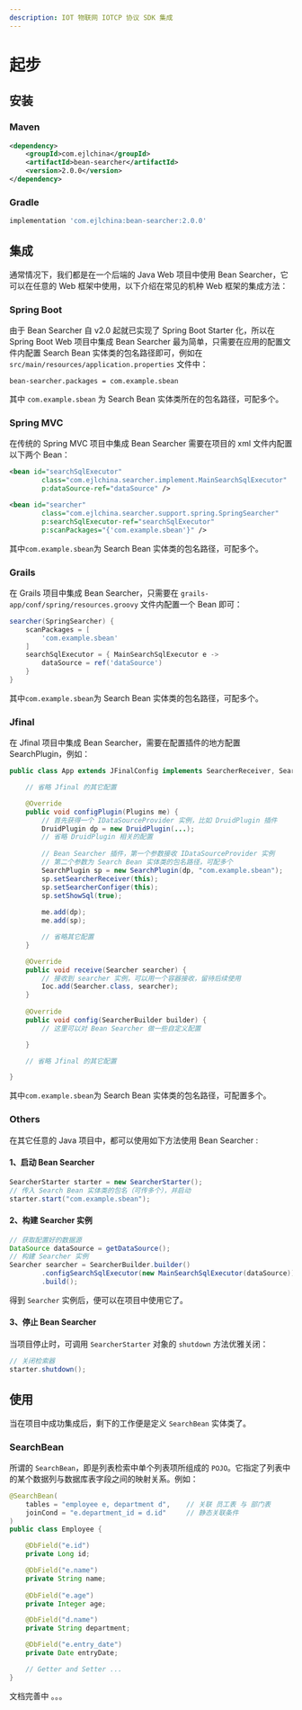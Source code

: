 ```yaml
---
description: IOT 物联网 IOTCP 协议 SDK 集成
---
```


# 起步

## 安装

### Maven

```xml
<dependency>
    <groupId>com.ejlchina</groupId>
    <artifactId>bean-searcher</artifactId>
    <version>2.0.0</version>
</dependency>
```

### Gradle

```groovy
implementation 'com.ejlchina:bean-searcher:2.0.0'
```

## 集成

通常情况下，我们都是在一个后端的 Java Web 项目中使用 Bean Searcher，它可以在任意的 Web 框架中使用，以下介绍在常见的机种 Web 框架的集成方法：

### Spring Boot

由于 Bean Searcher 自 v2.0 起就已实现了 Spring Boot Starter 化，所以在 Spring Boot Web 项目中集成 Bean Searcher 最为简单，只需要在应用的配置文件内配置 Search Bean 实体类的包名路径即可，例如在 `src/main/resources/application.properties` 文件中：

```properties
bean-searcher.packages = com.example.sbean
```

其中 `com.example.sbean` 为 Search Bean 实体类所在的包名路径，可配多个。


### Spring MVC

在传统的 Spring MVC 项目中集成 Bean Searcher 需要在项目的 xml 文件内配置以下两个 Bean：

```xml
<bean id="searchSqlExecutor" 
        class="com.ejlchina.searcher.implement.MainSearchSqlExecutor" 
        p:dataSource-ref="dataSource" />

<bean id="searcher" 
        class="com.ejlchina.searcher.support.spring.SpringSearcher"
        p:searchSqlExecutor-ref="searchSqlExecutor"
        p:scanPackages="{'com.example.sbean'}" />
```

其中`com.example.sbean`为 Search Bean 实体类的包名路径，可配多个。

### Grails

在 Grails 项目中集成 Bean Searcher，只需要在 `grails-app/conf/spring/resources.groovy` 文件内配置一个 Bean 即可：

```groovy
searcher(SpringSearcher) {
    scanPackages = [
        'com.example.sbean'
    ]
    searchSqlExecutor = { MainSearchSqlExecutor e ->
        dataSource = ref('dataSource')
    }
}
```

其中`com.example.sbean`为 Search Bean 实体类的包名路径，可配多个。

### Jfinal

在 Jfinal 项目中集成 Bean Searcher，需要在配置插件的地方配置 SearchPlugin，例如：

```java
public class App extends JFinalConfig implements SearcherReceiver, SearcherConfiger {

    // 省略 Jfinal 的其它配置

    @Override
    public void configPlugin(Plugins me) {
        // 首先获得一个 IDataSourceProvider 实例，比如 DruidPlugin 插件
        DruidPlugin dp = new DruidPlugin(...);
        // 省略 DruidPlugin 相关的配置
        
        // Bean Searcher 插件，第一个参数接收 IDataSourceProvider 实例
        // 第二个参数为 Search Bean 实体类的包名路径，可配多个
        SearchPlugin sp = new SearchPlugin(dp, "com.example.sbean");
        sp.setSearcherReceiver(this);
        sp.setSearcherConfiger(this);
        sp.setShowSql(true);
        
        me.add(dp);
        me.add(sp);

        // 省略其它配置
    }

    @Override
    public void receive(Searcher searcher) {
        // 接收到 searcher 实例，可以用一个容器接收，留待后续使用
        Ioc.add(Searcher.class, searcher);
    }
    
    @Override
    public void config(SearcherBuilder builder) {
        // 这里可以对 Bean Searcher 做一些自定义配置

    }

    // 省略 Jfinal 的其它配置

}
```

其中`com.example.sbean`为 Search Bean 实体类的包名路径，可配置多个。

### Others

在其它任意的 Java 项目中，都可以使用如下方法使用 Bean Searcher : 

#### 1、启动 Bean Searcher

```java
SearcherStarter starter = new SearcherStarter();
// 传入 Search Bean 实体类的包名（可传多个），并启动
starter.start("com.example.sbean");
```

#### 2、构建 Searcher 实例

```java
// 获取配置好的数据源
DataSource dataSource = getDataSource();
// 构建 Searcher 实例
Searcher searcher = SearcherBuilder.builder()
        .configSearchSqlExecutor(new MainSearchSqlExecutor(dataSource))
        .build();
```

得到 `Searcher` 实例后，便可以在项目中使用它了。

#### 3、停止 Bean Searcher

当项目停止时，可调用 `SearcherStarter` 对象的 `shutdown` 方法优雅关闭：

```java
// 关闭检索器
starter.shutdown();
```

## 使用

当在项目中成功集成后，剩下的工作便是定义 `SearchBean` 实体类了。

### SearchBean

所谓的 `SearchBean`，即是列表检索中单个列表项所组成的 `POJO`。它指定了列表中的某个数据列与数据库表字段之间的映射关系。例如：

```java
@SearchBean(
    tables = "employee e, department d",    // 关联 员工表 与 部门表
    joinCond = "e.department_id = d.id"     // 静态关联条件
)
public class Employee {

    @DbField("e.id")
    private Long id;

    @DbField("e.name")
    private String name;
    
    @DbField("e.age")
    private Integer age;

    @DbField("d.name")
    private String department;

    @DbField("e.entry_date")
    private Date entryDate;

    // Getter and Setter ...
}

```



文档完善中 。。。